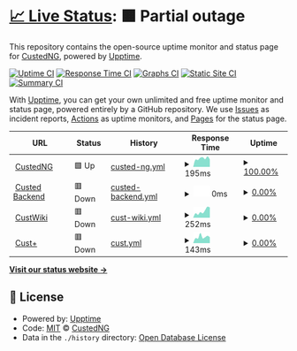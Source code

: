 # [📈 Live Status](https://uptime.cust.app): <!--live status--> **🟧 Partial outage**

This repository contains the open-source uptime monitor and status page for [CustedNG](https://uptime.cust.app), powered by [Upptime](https://github.com/upptime/upptime).

[![Uptime CI](https://github.com/CustedNG/upptime/workflows/Uptime%20CI/badge.svg)](https://github.com/CustedNG/upptime/actions?query=workflow%3A%22Uptime+CI%22)
[![Response Time CI](https://github.com/CustedNG/upptime/workflows/Response%20Time%20CI/badge.svg)](https://github.com/CustedNG/upptime/actions?query=workflow%3A%22Response+Time+CI%22)
[![Graphs CI](https://github.com/CustedNG/upptime/workflows/Graphs%20CI/badge.svg)](https://github.com/CustedNG/upptime/actions?query=workflow%3A%22Graphs+CI%22)
[![Static Site CI](https://github.com/CustedNG/upptime/workflows/Static%20Site%20CI/badge.svg)](https://github.com/CustedNG/upptime/actions?query=workflow%3A%22Static+Site+CI%22)
[![Summary CI](https://github.com/CustedNG/upptime/workflows/Summary%20CI/badge.svg)](https://github.com/CustedNG/upptime/actions?query=workflow%3A%22Summary+CI%22)

With [Upptime](https://upptime.js.org), you can get your own unlimited and free uptime monitor and status page, powered entirely by a GitHub repository. We use [Issues](https://github.com/CustedNG/upptime/issues) as incident reports, [Actions](https://github.com/CustedNG/upptime/actions) as uptime monitors, and [Pages](https://uptime.cust.app) for the status page.

<!--start: status pages-->
<!-- This summary is generated by Upptime (https://github.com/upptime/upptime) -->
<!-- Do not edit this manually, your changes will be overwritten -->
<!-- prettier-ignore -->
| URL | Status | History | Response Time | Uptime |
| --- | ------ | ------- | ------------- | ------ |
| <img alt="" src="https://icons.duckduckgo.com/ip3/cust.app.ico" height="13"> [CustedNG](https://cust.app) | 🟩 Up | [custed-ng.yml](https://github.com/CustedNG/upptime/commits/HEAD/history/custed-ng.yml) | <details><summary><img alt="Response time graph" src="./graphs/custed-ng/response-time-week.png" height="20"> 195ms</summary><br><a href="https://uptime.cust.app/history/custed-ng"><img alt="Response time 210" src="https://img.shields.io/endpoint?url=https%3A%2F%2Fraw.githubusercontent.com%2FCustedNG%2Fupptime%2FHEAD%2Fapi%2Fcusted-ng%2Fresponse-time.json"></a><br><a href="https://uptime.cust.app/history/custed-ng"><img alt="24-hour response time 223" src="https://img.shields.io/endpoint?url=https%3A%2F%2Fraw.githubusercontent.com%2FCustedNG%2Fupptime%2FHEAD%2Fapi%2Fcusted-ng%2Fresponse-time-day.json"></a><br><a href="https://uptime.cust.app/history/custed-ng"><img alt="7-day response time 195" src="https://img.shields.io/endpoint?url=https%3A%2F%2Fraw.githubusercontent.com%2FCustedNG%2Fupptime%2FHEAD%2Fapi%2Fcusted-ng%2Fresponse-time-week.json"></a><br><a href="https://uptime.cust.app/history/custed-ng"><img alt="30-day response time 179" src="https://img.shields.io/endpoint?url=https%3A%2F%2Fraw.githubusercontent.com%2FCustedNG%2Fupptime%2FHEAD%2Fapi%2Fcusted-ng%2Fresponse-time-month.json"></a><br><a href="https://uptime.cust.app/history/custed-ng"><img alt="1-year response time 195" src="https://img.shields.io/endpoint?url=https%3A%2F%2Fraw.githubusercontent.com%2FCustedNG%2Fupptime%2FHEAD%2Fapi%2Fcusted-ng%2Fresponse-time-year.json"></a></details> | <details><summary><a href="https://uptime.cust.app/history/custed-ng">100.00%</a></summary><a href="https://uptime.cust.app/history/custed-ng"><img alt="All-time uptime 73.00%" src="https://img.shields.io/endpoint?url=https%3A%2F%2Fraw.githubusercontent.com%2FCustedNG%2Fupptime%2FHEAD%2Fapi%2Fcusted-ng%2Fuptime.json"></a><br><a href="https://uptime.cust.app/history/custed-ng"><img alt="24-hour uptime 100.00%" src="https://img.shields.io/endpoint?url=https%3A%2F%2Fraw.githubusercontent.com%2FCustedNG%2Fupptime%2FHEAD%2Fapi%2Fcusted-ng%2Fuptime-day.json"></a><br><a href="https://uptime.cust.app/history/custed-ng"><img alt="7-day uptime 100.00%" src="https://img.shields.io/endpoint?url=https%3A%2F%2Fraw.githubusercontent.com%2FCustedNG%2Fupptime%2FHEAD%2Fapi%2Fcusted-ng%2Fuptime-week.json"></a><br><a href="https://uptime.cust.app/history/custed-ng"><img alt="30-day uptime 100.00%" src="https://img.shields.io/endpoint?url=https%3A%2F%2Fraw.githubusercontent.com%2FCustedNG%2Fupptime%2FHEAD%2Fapi%2Fcusted-ng%2Fuptime-month.json"></a><br><a href="https://uptime.cust.app/history/custed-ng"><img alt="1-year uptime 28.22%" src="https://img.shields.io/endpoint?url=https%3A%2F%2Fraw.githubusercontent.com%2FCustedNG%2Fupptime%2FHEAD%2Fapi%2Fcusted-ng%2Fuptime-year.json"></a></details>
| <img alt="" src="https://icons.duckduckgo.com/ip3/v2.custed.lolli.tech.ico" height="13"> [Custed Backend](https://v2.custed.lolli.tech/) | 🟥 Down | [custed-backend.yml](https://github.com/CustedNG/upptime/commits/HEAD/history/custed-backend.yml) | <details><summary><img alt="Response time graph" src="./graphs/custed-backend/response-time-week.png" height="20"> 0ms</summary><br><a href="https://uptime.cust.app/history/custed-backend"><img alt="Response time 0" src="https://img.shields.io/endpoint?url=https%3A%2F%2Fraw.githubusercontent.com%2FCustedNG%2Fupptime%2FHEAD%2Fapi%2Fcusted-backend%2Fresponse-time.json"></a><br><a href="https://uptime.cust.app/history/custed-backend"><img alt="24-hour response time 0" src="https://img.shields.io/endpoint?url=https%3A%2F%2Fraw.githubusercontent.com%2FCustedNG%2Fupptime%2FHEAD%2Fapi%2Fcusted-backend%2Fresponse-time-day.json"></a><br><a href="https://uptime.cust.app/history/custed-backend"><img alt="7-day response time 0" src="https://img.shields.io/endpoint?url=https%3A%2F%2Fraw.githubusercontent.com%2FCustedNG%2Fupptime%2FHEAD%2Fapi%2Fcusted-backend%2Fresponse-time-week.json"></a><br><a href="https://uptime.cust.app/history/custed-backend"><img alt="30-day response time 0" src="https://img.shields.io/endpoint?url=https%3A%2F%2Fraw.githubusercontent.com%2FCustedNG%2Fupptime%2FHEAD%2Fapi%2Fcusted-backend%2Fresponse-time-month.json"></a><br><a href="https://uptime.cust.app/history/custed-backend"><img alt="1-year response time 0" src="https://img.shields.io/endpoint?url=https%3A%2F%2Fraw.githubusercontent.com%2FCustedNG%2Fupptime%2FHEAD%2Fapi%2Fcusted-backend%2Fresponse-time-year.json"></a></details> | <details><summary><a href="https://uptime.cust.app/history/custed-backend">0.00%</a></summary><a href="https://uptime.cust.app/history/custed-backend"><img alt="All-time uptime 47.98%" src="https://img.shields.io/endpoint?url=https%3A%2F%2Fraw.githubusercontent.com%2FCustedNG%2Fupptime%2FHEAD%2Fapi%2Fcusted-backend%2Fuptime.json"></a><br><a href="https://uptime.cust.app/history/custed-backend"><img alt="24-hour uptime 0.00%" src="https://img.shields.io/endpoint?url=https%3A%2F%2Fraw.githubusercontent.com%2FCustedNG%2Fupptime%2FHEAD%2Fapi%2Fcusted-backend%2Fuptime-day.json"></a><br><a href="https://uptime.cust.app/history/custed-backend"><img alt="7-day uptime 0.00%" src="https://img.shields.io/endpoint?url=https%3A%2F%2Fraw.githubusercontent.com%2FCustedNG%2Fupptime%2FHEAD%2Fapi%2Fcusted-backend%2Fuptime-week.json"></a><br><a href="https://uptime.cust.app/history/custed-backend"><img alt="30-day uptime 1.38%" src="https://img.shields.io/endpoint?url=https%3A%2F%2Fraw.githubusercontent.com%2FCustedNG%2Fupptime%2FHEAD%2Fapi%2Fcusted-backend%2Fuptime-month.json"></a><br><a href="https://uptime.cust.app/history/custed-backend"><img alt="1-year uptime 0.00%" src="https://img.shields.io/endpoint?url=https%3A%2F%2Fraw.githubusercontent.com%2FCustedNG%2Fupptime%2FHEAD%2Fapi%2Fcusted-backend%2Fuptime-year.json"></a></details>
| <img alt="" src="https://icons.duckduckgo.com/ip3/cust.wiki.ico" height="13"> [CustWiki](https://cust.wiki) | 🟥 Down | [cust-wiki.yml](https://github.com/CustedNG/upptime/commits/HEAD/history/cust-wiki.yml) | <details><summary><img alt="Response time graph" src="./graphs/cust-wiki/response-time-week.png" height="20"> 252ms</summary><br><a href="https://uptime.cust.app/history/cust-wiki"><img alt="Response time 525" src="https://img.shields.io/endpoint?url=https%3A%2F%2Fraw.githubusercontent.com%2FCustedNG%2Fupptime%2FHEAD%2Fapi%2Fcust-wiki%2Fresponse-time.json"></a><br><a href="https://uptime.cust.app/history/cust-wiki"><img alt="24-hour response time 99" src="https://img.shields.io/endpoint?url=https%3A%2F%2Fraw.githubusercontent.com%2FCustedNG%2Fupptime%2FHEAD%2Fapi%2Fcust-wiki%2Fresponse-time-day.json"></a><br><a href="https://uptime.cust.app/history/cust-wiki"><img alt="7-day response time 252" src="https://img.shields.io/endpoint?url=https%3A%2F%2Fraw.githubusercontent.com%2FCustedNG%2Fupptime%2FHEAD%2Fapi%2Fcust-wiki%2Fresponse-time-week.json"></a><br><a href="https://uptime.cust.app/history/cust-wiki"><img alt="30-day response time 357" src="https://img.shields.io/endpoint?url=https%3A%2F%2Fraw.githubusercontent.com%2FCustedNG%2Fupptime%2FHEAD%2Fapi%2Fcust-wiki%2Fresponse-time-month.json"></a><br><a href="https://uptime.cust.app/history/cust-wiki"><img alt="1-year response time 454" src="https://img.shields.io/endpoint?url=https%3A%2F%2Fraw.githubusercontent.com%2FCustedNG%2Fupptime%2FHEAD%2Fapi%2Fcust-wiki%2Fresponse-time-year.json"></a></details> | <details><summary><a href="https://uptime.cust.app/history/cust-wiki">0.00%</a></summary><a href="https://uptime.cust.app/history/cust-wiki"><img alt="All-time uptime 80.12%" src="https://img.shields.io/endpoint?url=https%3A%2F%2Fraw.githubusercontent.com%2FCustedNG%2Fupptime%2FHEAD%2Fapi%2Fcust-wiki%2Fuptime.json"></a><br><a href="https://uptime.cust.app/history/cust-wiki"><img alt="24-hour uptime 0.00%" src="https://img.shields.io/endpoint?url=https%3A%2F%2Fraw.githubusercontent.com%2FCustedNG%2Fupptime%2FHEAD%2Fapi%2Fcust-wiki%2Fuptime-day.json"></a><br><a href="https://uptime.cust.app/history/cust-wiki"><img alt="7-day uptime 0.00%" src="https://img.shields.io/endpoint?url=https%3A%2F%2Fraw.githubusercontent.com%2FCustedNG%2Fupptime%2FHEAD%2Fapi%2Fcust-wiki%2Fuptime-week.json"></a><br><a href="https://uptime.cust.app/history/cust-wiki"><img alt="30-day uptime 1.42%" src="https://img.shields.io/endpoint?url=https%3A%2F%2Fraw.githubusercontent.com%2FCustedNG%2Fupptime%2FHEAD%2Fapi%2Fcust-wiki%2Fuptime-month.json"></a><br><a href="https://uptime.cust.app/history/cust-wiki"><img alt="1-year uptime 42.23%" src="https://img.shields.io/endpoint?url=https%3A%2F%2Fraw.githubusercontent.com%2FCustedNG%2Fupptime%2FHEAD%2Fapi%2Fcust-wiki%2Fuptime-year.json"></a></details>
| <img alt="" src="https://icons.duckduckgo.com/ip3/cust.cc.ico" height="13"> [Cust+](https://cust.cc) | 🟥 Down | [cust.yml](https://github.com/CustedNG/upptime/commits/HEAD/history/cust.yml) | <details><summary><img alt="Response time graph" src="./graphs/cust/response-time-week.png" height="20"> 143ms</summary><br><a href="https://uptime.cust.app/history/cust"><img alt="Response time 294" src="https://img.shields.io/endpoint?url=https%3A%2F%2Fraw.githubusercontent.com%2FCustedNG%2Fupptime%2FHEAD%2Fapi%2Fcust%2Fresponse-time.json"></a><br><a href="https://uptime.cust.app/history/cust"><img alt="24-hour response time 153" src="https://img.shields.io/endpoint?url=https%3A%2F%2Fraw.githubusercontent.com%2FCustedNG%2Fupptime%2FHEAD%2Fapi%2Fcust%2Fresponse-time-day.json"></a><br><a href="https://uptime.cust.app/history/cust"><img alt="7-day response time 143" src="https://img.shields.io/endpoint?url=https%3A%2F%2Fraw.githubusercontent.com%2FCustedNG%2Fupptime%2FHEAD%2Fapi%2Fcust%2Fresponse-time-week.json"></a><br><a href="https://uptime.cust.app/history/cust"><img alt="30-day response time 137" src="https://img.shields.io/endpoint?url=https%3A%2F%2Fraw.githubusercontent.com%2FCustedNG%2Fupptime%2FHEAD%2Fapi%2Fcust%2Fresponse-time-month.json"></a><br><a href="https://uptime.cust.app/history/cust"><img alt="1-year response time 273" src="https://img.shields.io/endpoint?url=https%3A%2F%2Fraw.githubusercontent.com%2FCustedNG%2Fupptime%2FHEAD%2Fapi%2Fcust%2Fresponse-time-year.json"></a></details> | <details><summary><a href="https://uptime.cust.app/history/cust">0.00%</a></summary><a href="https://uptime.cust.app/history/cust"><img alt="All-time uptime 80.07%" src="https://img.shields.io/endpoint?url=https%3A%2F%2Fraw.githubusercontent.com%2FCustedNG%2Fupptime%2FHEAD%2Fapi%2Fcust%2Fuptime.json"></a><br><a href="https://uptime.cust.app/history/cust"><img alt="24-hour uptime 0.00%" src="https://img.shields.io/endpoint?url=https%3A%2F%2Fraw.githubusercontent.com%2FCustedNG%2Fupptime%2FHEAD%2Fapi%2Fcust%2Fuptime-day.json"></a><br><a href="https://uptime.cust.app/history/cust"><img alt="7-day uptime 0.00%" src="https://img.shields.io/endpoint?url=https%3A%2F%2Fraw.githubusercontent.com%2FCustedNG%2Fupptime%2FHEAD%2Fapi%2Fcust%2Fuptime-week.json"></a><br><a href="https://uptime.cust.app/history/cust"><img alt="30-day uptime 1.38%" src="https://img.shields.io/endpoint?url=https%3A%2F%2Fraw.githubusercontent.com%2FCustedNG%2Fupptime%2FHEAD%2Fapi%2Fcust%2Fuptime-month.json"></a><br><a href="https://uptime.cust.app/history/cust"><img alt="1-year uptime 42.23%" src="https://img.shields.io/endpoint?url=https%3A%2F%2Fraw.githubusercontent.com%2FCustedNG%2Fupptime%2FHEAD%2Fapi%2Fcust%2Fuptime-year.json"></a></details>

<!--end: status pages-->

[**Visit our status website →**](https://uptime.cust.app)

## 📄 License

- Powered by: [Upptime](https://github.com/upptime/upptime)
- Code: [MIT](./LICENSE) © [CustedNG](https://uptime.cust.app)
- Data in the `./history` directory: [Open Database License](https://opendatacommons.org/licenses/odbl/1-0/)
